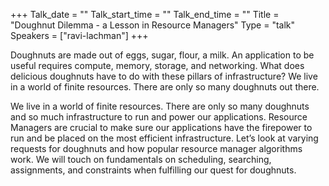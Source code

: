 +++
Talk_date = ""
Talk_start_time = ""
Talk_end_time = ""
Title = "Doughnut Dilemma - a Lesson in Resource Managers"
Type = "talk"
Speakers = ["ravi-lachman"]
+++

Doughnuts are made out of eggs, sugar, flour, a milk. An application to be useful requires compute, memory, storage, and networking. What does delicious doughnuts have to do with these pillars of infrastructure? We live in a world of finite resources. There are only so many doughnuts out there.

We live in a world of finite resources. There are only so many doughnuts and so much infrastructure to run and power our applications. Resource Managers are crucial to make sure our applications have the firepower to run and be placed on the most efficient infrastructure. Let’s look at varying requests for doughnuts and how popular resource manager algorithms work. We will touch on fundamentals on scheduling, searching, assignments, and constraints when fulfilling our quest for doughnuts.

